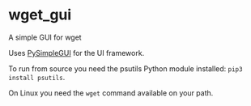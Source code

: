 # wget_gui
A simple GUI for wget

Uses [PySimpleGUI](http://pysimplegui.org) for the UI framework.

To run from source you need the psutils Python module installed: ```pip3 install psutils```.

On Linux you need the ```wget``` command available on your path.
